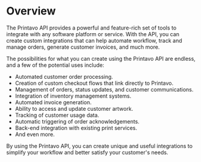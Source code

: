 # Overview

The Printavo API provides a powerful and feature-rich set of tools to integrate
with any software platform or service. With the API, you can create custom
integrations that can help automate workflow, track and manage orders, generate
customer invoices, and much more.

The possibilities for what you can create using the Printavo API are endless,
and a few of the potential uses include:

- Automated customer order processing.
- Creation of custom checkout flows that link directly to Printavo.
- Management of orders, status updates, and customer communications.
- Integration of inventory management systems.
- Automated invoice generation.
- Ability to access and update customer artwork.
- Tracking of customer usage data.
- Automatic triggering of order acknowledgements.
- Back-end integration with existing print services.
- And even more.

By using the Printavo API, you can create unique and useful integrations to
simplify your workflow and better satisfy your customer's needs.
